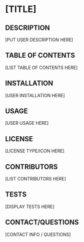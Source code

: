# [TITLE]

## DESCRIPTION

[PUT USER DESCRIPTION HERE]

## TABLE OF CONTENTS

[LIST TABLE OF CONTENTS HERE]

## INSTALLATION

[USER INSTALLATION HERE]

## USAGE

[USER USAGE HERE]

## LICENSE

[LICENSE TYPE/ICON HERE]

## CONTRIBUTORS

[LIST CONTRIBUTORS HERE]

## TESTS

[DISPLAY TESTS HERE]

## CONTACT/QUESTIONS

[CONTACT INFO / QUESTIONS]
